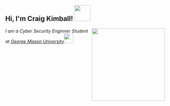 <h2> Hi, I'm Craig Kimball! <img src="https://media.giphy.com/media/mGcNjsfWAjY5AEZNw6/giphy.gif" width="50"></h2>
<img align='right' src="https://imgur.com/xgFfe17" width="230">
<blockquote class="imgur-embed-pub" lang="en" data-id="a/xgFfe17" data-context="false" ><a href="//imgur.com/a/xgFfe17"></a></blockquote><script async src="//s.imgur.com/min/embed.js" charset="utf-8"></script>
<p><em>I am a Cyber Security Enginner Student at <a href="https://www.gmu.edu">George Mason University</a><img src="https://media.giphy.com/media/fYSnHlufseco8Fh93Z/giphy.gif" width="30">
